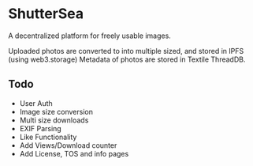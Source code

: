 # ShutterSea

A decentralized platform for freely usable images.

Uploaded photos are converted to into multiple sized, and stored in IPFS (using web3.storage)
Metadata of photos are stored in Textile ThreadDB.


## Todo

- User Auth
- Image size conversion
- Multi size downloads
- EXIF Parsing
- Like Functionality
- Add Views/Download counter
- Add License, TOS and info pages

